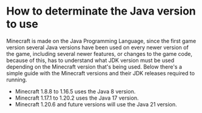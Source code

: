 # How to determinate the Java version to use
Minecraft is made on the Java Programming Language, since the first game version several Java versions have been used on every newer version of the game,
including several newer features, or changes to the game code, because of this, has to understand what JDK version must be used depending on the
Minecraft version that's being used. Below there's a simple guide with the Minecraft versions and their JDK releases required to running.

- Minecraft 1.8.8 to 1.16.5 uses the Java 8 version.
- Minecraft 1.17.1 to 1.20.2 uses the Java 17 version.
- Minecraft 1.20.6 and future versions will use the Java 21 version.
